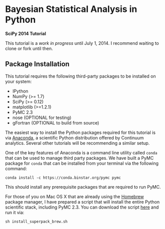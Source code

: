 # Bayesian Statistical Analysis in Python

**SciPy 2014 Tutorial**

This tutorial is a *work in progress* until July 1, 2014. I recommend waiting to clone or fork until then.

## Package Installation

This tutorial requires the following third-party packages to be installed on your system:

- IPython
- NumPy (>= 1.7)
- SciPy (>= 0.12)
- matplotlib (>=1.2.1)
- PyMC 2.3
- nose (OPTIONAL for testing)
- gFortran (OPTIONAL to build from source)

The easiest way to install the Python packages required for this tutorial is via [Anaconda](https://store.continuum.io/cshop/anaconda/), a scientific Python distribution offered by Continuum analytics. Several other tutorials will be recommending a similar setup. 

One of the key features of Anaconda is a command line utility called `conda` that can be used to manage third party packages. We have built a PyMC package for `conda` that can be installed from your terminal via the following command:

    conda install -c https://conda.binstar.org/pymc pymc

This should install any prerequisite packages that are required to run PyMC.

For those of you on Mac OS X that are already using the [Homebrew](http://brew.sh) package manager, I have prepared a script that will install the entire Python scientific stack, including PyMC 2.3. You can download the script [here](https://gist.github.com/fonnesbeck/7de008b05e670d919b71) and run it via:

    sh install_superpack_brew.sh

